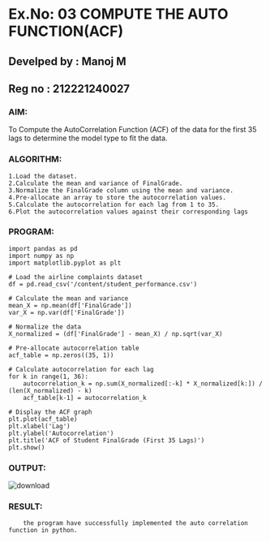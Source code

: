 # Ex.No: 03   COMPUTE THE AUTO FUNCTION(ACF)
## Develped by : Manoj M
## Reg no : 212221240027

### AIM:
To Compute the AutoCorrelation Function (ACF) of the data for the first 35 lags to determine the model
type to fit the data.

### ALGORITHM:
```
1.Load the dataset.
2.Calculate the mean and variance of FinalGrade.
3.Normalize the FinalGrade column using the mean and variance.
4.Pre-allocate an array to store the autocorrelation values.
5.Calculate the autocorrelation for each lag from 1 to 35.
6.Plot the autocorrelation values against their corresponding lags
```
### PROGRAM:


```
import pandas as pd
import numpy as np
import matplotlib.pyplot as plt

# Load the airline complaints dataset
df = pd.read_csv('/content/student_performance.csv')

# Calculate the mean and variance
mean_X = np.mean(df['FinalGrade'])
var_X = np.var(df['FinalGrade'])

# Normalize the data
X_normalized = (df['FinalGrade'] - mean_X) / np.sqrt(var_X)

# Pre-allocate autocorrelation table
acf_table = np.zeros((35, 1))

# Calculate autocorrelation for each lag
for k in range(1, 36):
    autocorrelation_k = np.sum(X_normalized[:-k] * X_normalized[k:]) / (len(X_normalized) - k)
    acf_table[k-1] = autocorrelation_k

# Display the ACF graph
plt.plot(acf_table)
plt.xlabel('Lag')
plt.ylabel('Autocorrelation')
plt.title('ACF of Student FinalGrade (First 35 Lags)')
plt.show()
```
### OUTPUT:
![download](https://github.com/user-attachments/assets/10366aef-158c-4f94-86ee-52c2a21d6d8e)




### RESULT:
        the program have successfully implemented the auto correlation function in python.
